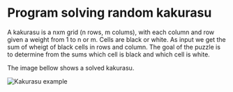 Program solving random kakurasu
===============================

A kakurasu is a nxm grid (n rows, m colums), with each column and row given a weight from 1 to n or m. 
Cells are black or white. As input we get the sum of wheigt of black cells in rows and column. The goal 
of the puzzle is to determine from the sums which cell is black and which cell is white. 

The image bellow shows a solved kakurasu. 

![Kakurasu example](https://gitea.meessen.net/meessen/kakurasu/raw/branch/master/Kakurasu_solution.jpg)

